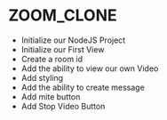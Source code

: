 # ZOOM_CLONE 

- Initialize our NodeJS Project
- Initialize our First View
- Create a room id 
- Add the ability to view our own Video
- Add styling
- Add the ability to create message
- Add mite button
- Add Stop Video Button
